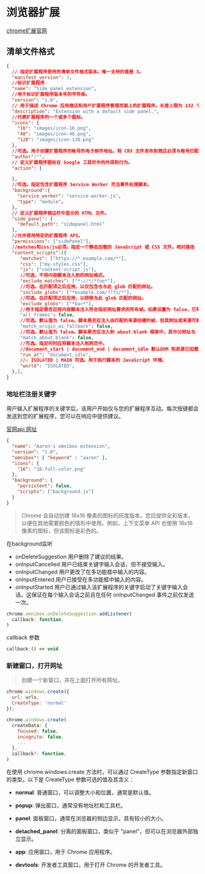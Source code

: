 # 浏览器扩展

[chrome扩展官网](https://developer.chrome.com/docs/extensions?hl=zh-cn)

## 清单文件格式
```json
{
  // 指定扩展程序使用的清单文件格式版本。唯一支持的值是 3。
  "manifest_version": 3, 
  //标识扩展程序
  "name": "Side panel extension", 
  //用于标识扩展程序版本号的字符串。
  "version": "1.0",  
  // 用于描述 Chrome 应用商店和用户扩展程序管理页面上的扩展程序。长度上限为 132 个字符。
  "description": "Extension with a default side panel.", 
  //代表扩展程序的一个或多个图标。
  "icons": {  
    "16": "images/icon-16.png",
    "48": "images/icon-48.png",
    "128": "images/icon-128.png"
  },
  //可选。用于创建扩展程序的帐号的电子邮件地址。将 CRX 文件发布到商店必须与账号匹配。
  "author":"", 
  // 定义扩展程序图标在 Google 工具栏中的外观和行为。
  "action": { 

  },
  //可选。指定包含扩展程序 Service Worker 充当事件处理脚本。
  "background":{ 
    "service_worker": "service-worker.js",
    "type": "module"，
  },
  // 定义扩展程序侧边栏中显示的 HTML 文件。
  "side_panel": { 
    "default_path": "sidepanel.html"
  },
  //允许使用特定的扩展程序 API。
  "permissions": ["sidePanel"], 
  //matches和css/js必须。指定一个静态加载的 JavaScript 或 CSS 文件。相对路径
  "content_scripts":[{
     "matches": ["https://*.example.com/*"],
     "css": ["my-styles.css"],
     "js": ["content-script.js"],
     //可选，不将内容脚本注入到的网址格式。
     "exclude_matches": ["*://*/*foo*"], 
     //可选。在匹配项之后应用，以仅包含也与此 glob 匹配的网址。
     "include_globs": ["*example.com/???s/*"],
     //可选。在匹配项之后应用，以排除与此 glob 匹配的网址。
     "exclude_globs": ["*bar*"], 
     //用于指定是否应将内容脚本注入符合指定网址要求的所有帧。如果设置为 false，它将仅注入到最顶层的帧。它可以与 "match_about_blank" 搭配使用，注入到 about:blank 帧中。
     "all_frames": false,
     //可选。默认值为 false。脚本是否应注入由匹配的来源创建的帧，但其网址或来源可能与模式不直接匹配。其中包括具有不同架构的帧，例如 about:、data:、blob: 和 filesystem:。
     "match_origin_as_fallback": false,
     //可选。默认值为 false。脚本是否应注入到 about:blank 框架中，其中父网址与 "matches" 中声明的某个格式匹配。
     "match_about_blank": false,
     //可选。指定何时应将脚本注入到网页中。
     //document_start | document_end | document_idle 默认DOM 和资源已加载完毕。
     "run_at": "document_idle",
     //- ISOLATED | MAIN 可选。用于执行脚本的 JavaScript 环境。
     "world": "ISOLATED",
  },], 
}
```


### 地址栏注册关键字

用户输入扩展程序的关键字后，该用户开始仅与您的扩展程序互动。每次按键都会发送到您的扩展程序，您可以在响应中提供建议。

[官网api 网址](https://developer.chrome.com/docs/extensions/reference/api/omnibox?hl=zh-cn)

```json
{
  "name": "Aaron's omnibox extension",
  "version": "1.0",
  "omnibox": { "keyword" : "aaron" },
  "icons": {
    "16": "16-full-color.png"
  },
  "background": {
    "persistent": false,
    "scripts": ["background.js"]
  }
}
```
>Chrome 会自动创建 16x16 像素的图标的灰度版本。您应提供全彩版本，以便在其他需要颜色的情形中使用。例如，上下文菜单 API 也使用 16x16 像素的图标，但该图标是彩色的。

在background监听
- onDeleteSuggestion 用户删除了建议的结果。
- onInputCancelled 用户已结束关键字输入会话，但不接受输入。
- onInputChanged 用户更改了在多功能框中输入的内容。
- onInputEntered 用户已接受在多功能框中输入的内容。
- onInputStarted 用户已通过输入该扩展程序的关键字启动了关键字输入会话。这保证在每个输入会话之前且在任何 onInputChanged 事件之前仅发送一次。
 
```js
chrome.omnibox.onDeleteSuggestion.addListener(
  callback: function,
)
```
callback 参数
```js
callback:() => void
```



### 新建窗口，打开网址
>创建一个新窗口，并在上面打开所有网址。
```js
chrome.windows.create({ 
  url: urls, 
  CreateType: 'normal' 
});

chrome.windows.create(
  createData: {
    focused: false, 
    incognito: false, 
    ...
  },
  callback?: function,
)
```

在使用 chrome.windows.create 方法时，可以通过 CreateType 参数指定新窗口的类型。以下是 CreateType 参数可选的值及其含义：

- **normal**: 普通窗口，可以调整大小和位置，通常是默认值。

- **popup**: 弹出窗口，通常没有地址栏和工具栏。

- **panel**: 面板窗口，通常在浏览器的侧边显示，具有较小的大小。

- **detached_panel**: 分离的面板窗口，类似于 "panel"，但可以在浏览器外部独立显示。

- **app**: 应用窗口，用于 Chrome 应用程序。

- **devtools**: 开发者工具窗口，用于打开 Chrome 的开发者工具。